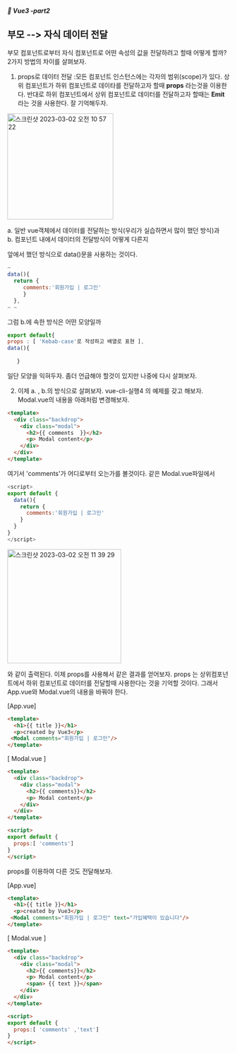 ##### :cactus: Vue3 -part2


 
 
## 부모 --> 자식 데이터 전달 
부모 컴포넌트로부터 자식 컴포넌트로 어떤 속성의 값을 전달하려고 할때 어떻게 할까?  2가지 방법의 차이를 살펴보자.  

1. props로 데이터 전달 :모든 컴포넌트 인스턴스에는 각자의 범위(scope)가 있다. 상위 컴포넌트가 하위 컴포넌트로 데이타를 전달하고자 할때 <b>props</b> 라는것을 이용한다. 반대로 하위 컴포넌트에서 상위 컴포넌트로 데이터를 전달하고자 할때는 <b>Emit</b>라는 것을 사용한다. 잘 기억해두자. 
<img width="240" alt="스크린샷 2023-03-02 오전 10 57 22" src="https://user-images.githubusercontent.com/48478079/222311016-9ad2c66f-15be-4520-b16b-196be1c3099d.png">

a. 일반 vue객체에서 데이터를 전달하는 방식(우리가 실습하면서 많이 했던 방식)과  
b. 컴포넌트 내에서 데이터의 전달방식이 어떻게 다른지  

앞에서 했던 방식으로 data()문을 사용하는 것이다.  
``` javascript
~
data(){
  return {
     comments:'회원가입 | 로그인'
     }
  },
~ ~
```
그럼 b.에 속한 방식은 어떤 모양일까  
```javascript 
export default{
props : [ 'Kebab-case'로 작성하고 배열로 표현 ],
data(){
     
   }
```  
일단 모양을 익혀두자. 좀더 언급해야 할것이 있지만 나중에 다시 살펴보자.

2. 이제 a. , b.의 방식으로 살펴보자.
vue-cli-실행4 의 예제를 갖고 해보자. Modal.vue의 내용을 아래처럼 변경해보자.
```html
<template>
  <div class="backdrop"> 
    <div class="modal">
      <h2>{{ comments  }}</h2>
      <p> Modal content</p>
    </div>
  </div>
</template>
```   
여기서 
'comments'가 어디로부터 오는가를 볼것이다.  같은 Modal.vue파일에서 
```javascript
<script>
export default {
  data(){
    return {
      comments:'회원가입 | 로그인'
    }
  }
}
</script>
```
<img width="258" alt="스크린샷 2023-03-02 오전 11 39 29" src="https://user-images.githubusercontent.com/48478079/222317012-fe5df019-3c79-414a-933b-161837869b50.png">


와 같이 출력된다. 이제 props를 사용해서 같은 결과를 얻어보자. props 는 상위컴포넌트에서 하위 컴포넌트로 데이터를 전달할때 사용한다는 것을 기억할 것이다. 그래서 App.vue와 Modal.vue의 내용을 바꿔야 한다.  

[App.vue] 

```html
<template>
  <h1>{{ title }}</h1>
  <p>created by Vue3</p>
 <Modal comments="회원가입 | 로그인"/>
</template>
```

[ Modal.vue ]
```html
<template>
  <div class="backdrop"> 
    <div class="modal">
      <h2>{{ comments}}</h2>
      <p> Modal content</p>
    </div>
  </div>
</template>

<script>
export default {
  props:[ 'comments']
}
</script>

```   
props를 이용하여 다른 것도 전달해보자.  

[App.vue] 

```html
<template>
  <h1>{{ title }}</h1>
  <p>created by Vue3</p>
 <Modal comments="회원가입 | 로그인" text="가입혜택이 있습니다"/>
</template>
```

[ Modal.vue ]
```html
<template>
  <div class="backdrop"> 
    <div class="modal">
      <h2>{{ comments}}</h2>
      <p> Modal content</p>
      <span> {{ text }}</span>
    </div>
  </div>
</template>

<script>
export default {
  props:[ 'comments' ,'text']
}
</script>

```   


